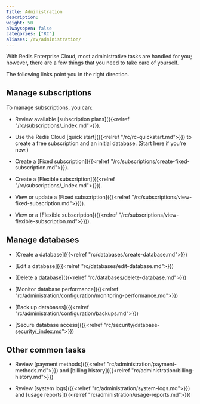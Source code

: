 ```yaml
---
Title: Administration
description:
weight: 50
alwaysopen: false
categories: ["RC"]
aliases: /rv/administration/
---
```

With Redis Enterprise Cloud, most administrative tasks are handled for you; however, there are a few things that you need to take care of yourself.

The following links point you in the right direction.

## Manage subscriptions

To manage subscriptions, you can:

- Review available [subscription plans]({{<relref "/rc/subscriptions/_index.md">}}). 

- Use the Redis Cloud [quick start]({{<relref "/rc/rc-quickstart.md">}}) to create a free subscription and an initial database.  (Start here if you're new.)

- Create a [Fixed subscription]({{<relref "/rc/subscriptions/create-fixed-subscription.md">}}).

- Create a [Flexible subscription]({{<relref "/rc/subscriptions/_index.md">}})).

- View or update a [Fixed subscription]({{<relref "/rc/subscriptions/view-fixed-subscription.md">}})).

- View or a [Flexible subscription]({{<relref "/rc/subscriptions/view-flexible-subscription.md">}})).

## Manage databases

- [Create a database]({{<relref "rc/databases/create-database.md">}})

- [Edit a database]({{<relref "rc/databases/edit-database.md">}})

- [Delete a database]({{<relref "rc/databases/delete-database.md">}})

- [Monitor database performance]({{<relref "rc/administration/configuration/monitoring-performance.md">}}) 

- [Back up databases]({{<relref "rc/administration/configuration/backups.md">}})

- [Secure database access]({{<relref "rc/security/database-security/_index.md">}})

## Other common tasks

- Review [payment methods]({{<relref "rc/administration/payment-methods.md">}}) and [billing history]({{<relref "rc/administration/billing-history.md">}})

- Review [system logs]({{<relref "rc/administration/system-logs.md">}}) and [usage reports]({{<relref "rc/administration/usage-reports.md">}})
